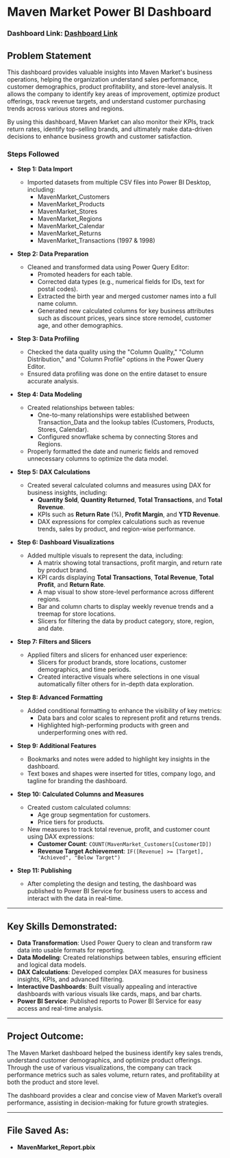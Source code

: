 # Maven Market Power BI Dashboard

### Dashboard Link: [Dashboard Link](https://app.powerbi.com/links/roL_szIzOe?ctid=bad12864-913e-4b99-87d6-b8d2ad459e27&pbi_source=linkShare)

## Problem Statement

This dashboard provides valuable insights into Maven Market's business operations, helping the organization understand sales performance, customer demographics, product profitability, and store-level analysis. It allows the company to identify key areas of improvement, optimize product offerings, track revenue targets, and understand customer purchasing trends across various stores and regions. 

By using this dashboard, Maven Market can also monitor their KPIs, track return rates, identify top-selling brands, and ultimately make data-driven decisions to enhance business growth and customer satisfaction.

### Steps Followed

- **Step 1: Data Import**
  - Imported datasets from multiple CSV files into Power BI Desktop, including:
    - MavenMarket_Customers
    - MavenMarket_Products
    - MavenMarket_Stores
    - MavenMarket_Regions
    - MavenMarket_Calendar
    - MavenMarket_Returns
    - MavenMarket_Transactions (1997 & 1998)

- **Step 2: Data Preparation**
  - Cleaned and transformed data using Power Query Editor:
    - Promoted headers for each table.
    - Corrected data types (e.g., numerical fields for IDs, text for postal codes).
    - Extracted the birth year and merged customer names into a full name column.
    - Generated new calculated columns for key business attributes such as discount prices, years since store remodel, customer age, and other demographics.

- **Step 3: Data Profiling**
  - Checked the data quality using the "Column Quality," "Column Distribution," and "Column Profile" options in the Power Query Editor.
  - Ensured data profiling was done on the entire dataset to ensure accurate analysis.

- **Step 4: Data Modeling**
  - Created relationships between tables:
    - One-to-many relationships were established between Transaction_Data and the lookup tables (Customers, Products, Stores, Calendar).
    - Configured snowflake schema by connecting Stores and Regions.
  - Properly formatted the date and numeric fields and removed unnecessary columns to optimize the data model.

- **Step 5: DAX Calculations**
  - Created several calculated columns and measures using DAX for business insights, including:
    - **Quantity Sold**, **Quantity Returned**, **Total Transactions**, and **Total Revenue**.
    - KPIs such as **Return Rate** (%), **Profit Margin**, and **YTD Revenue**.
    - DAX expressions for complex calculations such as revenue trends, sales by product, and region-wise performance.

- **Step 6: Dashboard Visualizations**
  - Added multiple visuals to represent the data, including:
    - A matrix showing total transactions, profit margin, and return rate by product brand.
    - KPI cards displaying **Total Transactions**, **Total Revenue**, **Total Profit**, and **Return Rate**.
    - A map visual to show store-level performance across different regions.
    - Bar and column charts to display weekly revenue trends and a treemap for store locations.
    - Slicers for filtering the data by product category, store, region, and date.

- **Step 7: Filters and Slicers**
  - Applied filters and slicers for enhanced user experience:
    - Slicers for product brands, store locations, customer demographics, and time periods.
    - Created interactive visuals where selections in one visual automatically filter others for in-depth data exploration.

- **Step 8: Advanced Formatting**
  - Added conditional formatting to enhance the visibility of key metrics:
    - Data bars and color scales to represent profit and returns trends.
    - Highlighted high-performing products with green and underperforming ones with red.
  
- **Step 9: Additional Features**
  - Bookmarks and notes were added to highlight key insights in the dashboard.
  - Text boxes and shapes were inserted for titles, company logo, and tagline for branding the dashboard.

- **Step 10: Calculated Columns and Measures**
  - Created custom calculated columns:
    - Age group segmentation for customers.
    - Price tiers for products.
  - New measures to track total revenue, profit, and customer count using DAX expressions:
    - **Customer Count**: `COUNT(MavenMarket_Customers[CustomerID])`
    - **Revenue Target Achievement**: `IF([Revenue] >= [Target], "Achieved", "Below Target")`

- **Step 11: Publishing**
  - After completing the design and testing, the dashboard was published to Power BI Service for business users to access and interact with the data in real-time.

---

## Key Skills Demonstrated:

- **Data Transformation**: Used Power Query to clean and transform raw data into usable formats for reporting.
- **Data Modeling**: Created relationships between tables, ensuring efficient and logical data models.
- **DAX Calculations**: Developed complex DAX measures for business insights, KPIs, and advanced filtering.
- **Interactive Dashboards**: Built visually appealing and interactive dashboards with various visuals like cards, maps, and bar charts.
- **Power BI Service**: Published reports to Power BI Service for easy access and real-time analysis.

---

## Project Outcome:

The Maven Market dashboard helped the business identify key sales trends, understand customer demographics, and optimize product offerings. Through the use of various visualizations, the company can track performance metrics such as sales volume, return rates, and profitability at both the product and store level. 

The dashboard provides a clear and concise view of Maven Market’s overall performance, assisting in decision-making for future growth strategies.

---

## File Saved As:
- **MavenMarket_Report.pbix**
